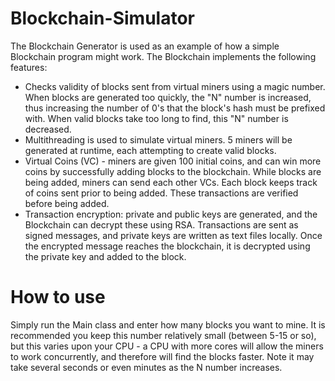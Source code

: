 # Blockchain-Simulator
The Blockchain Generator is used as an example of how a simple Blockchain program might work.
The Blockchain implements the following features:
- Checks validity of blocks sent from virtual miners using a magic number. When blocks are generated too quickly, the "N" number is increased, thus increasing the number of 0's that the block's hash must be prefixed with. When valid blocks take too long to find, this "N" number is decreased.
- Multithreading is used to simulate virtual miners. 5 miners will be generated at runtime, each attempting to create valid blocks.
- Virtual Coins (VC) - miners are given 100 initial coins, and can win more coins by successfully adding blocks to the blockchain. While blocks are being added, miners can send each other VCs. Each block keeps track of coins sent prior to being added. These transactions are verified before being added.
- Transaction encryption: private and public keys are generated, and the Blockchain can decrypt these using RSA.
Transactions are sent as signed messages, and private keys are written as text files locally. Once the encrypted message reaches the blockchain, it is decrypted using the private key and added to the block.

# How to use
Simply run the Main class and enter how many blocks you want to mine. It is recommended you keep this number relatively small (between 5-15 or so), but this varies upon your CPU - a CPU with more cores will allow the miners to work concurrently, and therefore will find the blocks faster. 
Note it may take several seconds or even minutes as the N number increases.
